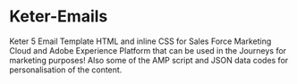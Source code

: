 # Keter-Emails
Keter 5 Email Template HTML and inline CSS for Sales Force Marketing Cloud and Adobe Experience Platform that can be used in the Journeys for marketing purposes! Also some of the AMP script and JSON data codes for personalisation of the content.
